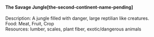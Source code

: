 #### The Savage Jungle[the-second-continent-name-pending]

Description: A jungle filled with danger, large reptilian like creatures.  
Food: Meat, Fruit, Crop  
Resources: lumber, scales, plant fiber, exotic/dangerous animals

